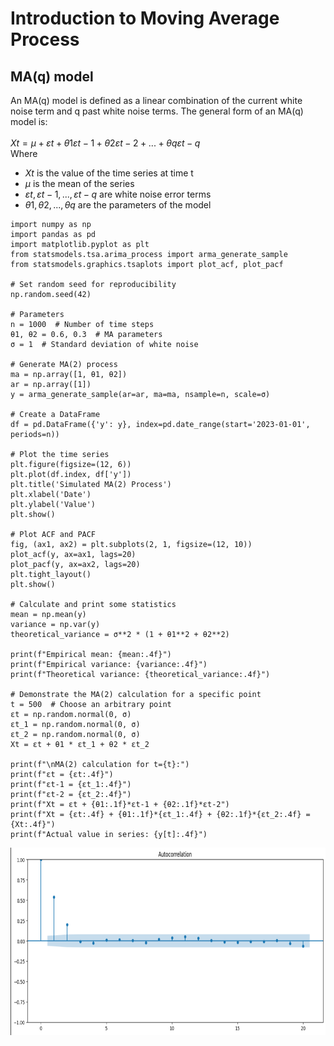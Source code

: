 # Introduction to Moving Average Process
## MA(q) model 
An MA(q) model is defined as a linear combination of the current white noise term and q past white noise terms. The general form of an MA(q) model is:
<br /> 
<br /> 
$Xt = μ + εt + θ1εt-1 + θ2εt-2 + ... + θqεt-q$
<br /> 
Where
- $Xt$ is the value of the time series at time t
- $μ$ is the mean of the series
- $εt, εt-1, ..., εt-q$ are white noise error terms
- $θ1, θ2, ..., θq$ are the parameters of the model

``` 
import numpy as np
import pandas as pd
import matplotlib.pyplot as plt
from statsmodels.tsa.arima_process import arma_generate_sample
from statsmodels.graphics.tsaplots import plot_acf, plot_pacf

# Set random seed for reproducibility
np.random.seed(42)

# Parameters
n = 1000  # Number of time steps
θ1, θ2 = 0.6, 0.3  # MA parameters
σ = 1  # Standard deviation of white noise

# Generate MA(2) process
ma = np.array([1, θ1, θ2])
ar = np.array([1])
y = arma_generate_sample(ar=ar, ma=ma, nsample=n, scale=σ)

# Create a DataFrame
df = pd.DataFrame({'y': y}, index=pd.date_range(start='2023-01-01', periods=n))

# Plot the time series
plt.figure(figsize=(12, 6))
plt.plot(df.index, df['y'])
plt.title('Simulated MA(2) Process')
plt.xlabel('Date')
plt.ylabel('Value')
plt.show()

# Plot ACF and PACF
fig, (ax1, ax2) = plt.subplots(2, 1, figsize=(12, 10))
plot_acf(y, ax=ax1, lags=20)
plot_pacf(y, ax=ax2, lags=20)
plt.tight_layout()
plt.show()

# Calculate and print some statistics
mean = np.mean(y)
variance = np.var(y)
theoretical_variance = σ**2 * (1 + θ1**2 + θ2**2)

print(f"Empirical mean: {mean:.4f}")
print(f"Empirical variance: {variance:.4f}")
print(f"Theoretical variance: {theoretical_variance:.4f}")

# Demonstrate the MA(2) calculation for a specific point
t = 500  # Choose an arbitrary point
εt = np.random.normal(0, σ)
εt_1 = np.random.normal(0, σ)
εt_2 = np.random.normal(0, σ)
Xt = εt + θ1 * εt_1 + θ2 * εt_2

print(f"\nMA(2) calculation for t={t}:")
print(f"εt = {εt:.4f}")
print(f"εt-1 = {εt_1:.4f}")
print(f"εt-2 = {εt_2:.4f}")
print(f"Xt = εt + {θ1:.1f}*εt-1 + {θ2:.1f}*εt-2")
print(f"Xt = {εt:.4f} + {θ1:.1f}*{εt_1:.4f} + {θ2:.1f}*{εt_2:.4f} = {Xt:.4f}")
print(f"Actual value in series: {y[t]:.4f}")
``` 
<img src="images/intro_MA2/autocorrelation.png?" width="600" height="300"/>
